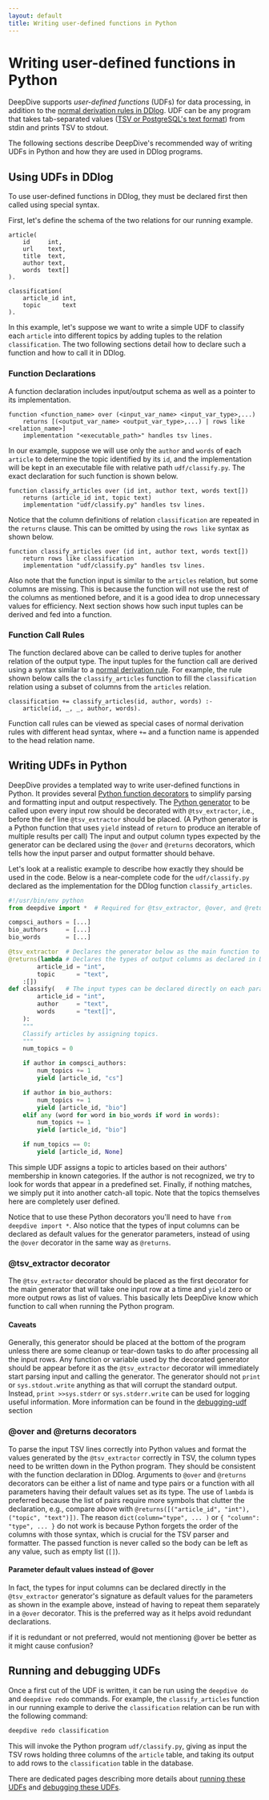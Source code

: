 ```yaml
---
layout: default
title: Writing user-defined functions in Python
---
```


# Writing user-defined functions in Python

DeepDive supports *user-defined functions* (UDFs) for data processing, in addition to the [normal derivation rules in DDlog](writing-dataflow-ddlog.md).
UDF can be any program that takes tab-separated values ([TSV or PostgreSQL's text format](http://www.postgresql.org/docs/9.1/static/sql-copy.html#AEN64351)) from stdin and prints TSV to stdout.

The following sections describe DeepDive's recommended way of writing UDFs in Python and how they are used in DDlog programs.


## Using UDFs in DDlog

To use user-defined functions in DDlog, they must be declared first then called using special syntax.

First, let's define the schema of the two relations for our running example.

```ddlog
article(
    id     int,
    url    text,
    title  text,
    author text,
    words  text[]
).

classification(
    article_id int,
    topic      text
).
```

In this example, let's suppose we want to write a simple UDF to classify each `article` into different topics by adding tuples to the relation `classification`. The two following sections detail how to declare such a function and how to call it in DDlog.

### Function Declarations
A function declaration includes input/output schema as well as a pointer to its implementation.

```ddlog
function <function_name> over (<input_var_name> <input_var_type>,...)
    returns [(<output_var_name> <output_var_type>,...) | rows like <relation_name>]
    implementation "<executable_path>" handles tsv lines.
```

In our example, suppose we will use only the `author` and `words` of each `article` to determine the topic identified by its `id`, and the implementation will be kept in an executable file with relative path `udf/classify.py`.
The exact declaration for such function is shown below.

```ddlog
function classify_articles over (id int, author text, words text[])
    returns (article_id int, topic text)
    implementation "udf/classify.py" handles tsv lines.
```

Notice that the column definitions of relation `classification` are repeated in the `returns` clause.
This can be omitted by using the `rows like` syntax as shown below.

```ddlog
function classify_articles over (id int, author text, words text[])
    return rows like classification
    implementation "udf/classify.py" handles tsv lines.
```

Also note that the function input is similar to the `articles` relation, but some columns are missing.
This is because the function will not use the rest of the columns as mentioned before, and it is a good idea to drop unnecessary values for efficiency.
Next section shows how such input tuples can be derived and fed into a function.


### Function Call Rules
The function declared above can be called to derive tuples for another relation of the output type.
The input tuples for the function call are derived using a syntax similar to a [normal derivation rule](writing-dataflow-ddlog.md#normal-derivation-rules).
For example, the rule shown below calls the `classify_articles` function to fill the `classification` relation using a subset of columns from the `articles` relation.

```ddlog
classification += classify_articles(id, author, words) :-
    article(id, _, _, author, words).
```

Function call rules can be viewed as special cases of normal derivation rules with different head syntax, where `+=` and a function name is appended to the head relation name.

## Writing UDFs in Python

DeepDive provides a templated way to write user-defined functions in Python.
It provides several [Python function decorators](https://www.python.org/dev/peps/pep-0318/) to simplify parsing and formatting input and output respectively.
The [Python generator](https://www.python.org/dev/peps/pep-0255/) to be called upon every input row should be decorated with `@tsv_extractor`, i.e., before the `def` line `@tsv_extractor` should be placed.
(A Python generator is a Python function that uses `yield` instead of `return` to produce an iterable of multiple results per call)
The input and output column types expected by the generator can be declared using the `@over` and  `@returns` decorators, which tells how the input parser and output formatter should behave.

Let's look at a realistic example to describe how exactly they should be used in the code.
Below is a near-complete code for the `udf/classify.py` declared as the implementation for the DDlog function `classify_articles`.

```python
#!/usr/bin/env python
from deepdive import *  # Required for @tsv_extractor, @over, and @returns

compsci_authors = [...]
bio_authors     = [...]
bio_words       = [...]

@tsv_extractor  # Declares the generator below as the main function to call
@returns(lambda # Declares the types of output columns as declared in DDlog
        article_id = "int",
        topic      = "text",
    :[])
def classify(   # The input types can be declared directly on each parameter as its default value
        article_id = "int",
        author     = "text",
        words      = "text[]",
    ):
    """
    Classify articles by assigning topics.
    """
    num_topics = 0

    if author in compsci_authors:
        num_topics += 1
        yield [article_id, "cs"]

    if author in bio_authors:
        num_topics += 1
        yield [article_id, "bio"]
    elif any (word for word in bio_words if word in words):
        num_topics += 1
        yield [article_id, "bio"]

    if num_topics == 0:
        yield [article_id, None]
```

This simple UDF assigns a topic to articles based on their authors' membership in known categories.
If the author is not recognized, we try to look for words that appear in a predefined set.
Finally, if nothing matches, we simply put it into another catch-all topic.
Note that the topics themselves here are completely user defined.

Notice that to use these Python decorators you'll need to have `from deepdive import *`.
Also notice that the types of input columns can be declared as default values for the generator parameters, instead of using the `@over` decorator in the same way as `@returns`.

### @tsv_extractor decorator

The `@tsv_extractor` decorator should be placed as the first decorator for the main generator that will take one input row at a time and `yield` zero or more output rows as list of values.
This basically lets DeepDive know which function to call when running the Python program.

#### Caveats
Generally, this generator should be placed at the bottom of the program unless there are some cleanup or tear-down tasks to do after processing all the input rows.
Any function or variable used by the decorated generator should be appear before it as the `@tsv_extractor` decorator will immediately start parsing input and calling the generator.
The generator should not `print` or `sys.stdout.write` anything as that will corrupt the standard output.
Instead, `print >>sys.stderr` or `sys.stderr.write` can be used for logging useful information.
More information can be found in the [debugging-udf](debugging-udf.md) section

### @over and @returns decorators

To parse the input TSV lines correctly into Python values and format the values generated by the `@tsv_extractor` correctly in TSV, the column types need to be written down in the Python program.
They should be consistent with the function declaration in DDlog.
Arguments to `@over` and `@returns` decorators can be either a list of name and type pairs or a function with all parameters having their default values set as its type.
The use of `lambda` is preferred because the list of pairs require more symbols that clutter the declaration, e.g., compare above with `@returns([("article_id", "int"), ("topic", "text")])`.
The reason `dict(column="type", ... )` or `{ "column": "type", ... }` do not work is because Python forgets the order of the columns with those syntax, which is crucial for the TSV parser and formatter.
The passed function is never called so the body can be left as any value, such as empty list (`[]`).

#### Parameter default values instead of @over

In fact, the types for input columns can be declared directly in the `@tsv_extractor` generator's signature as default values for the parameters as shown in the example above, instead of having to repeat them separately in a `@over` decorator.
This is the preferred way as it helps avoid redundant declarations.

<todo>if it is redundant or not preferred, would not mentioning @over be better as it might cause confusion?</todo>

## Running and debugging UDFs

Once a first cut of the UDF is written, it can be run using the `deepdive do` and `deepdive redo` commands.
For example, the `classify_articles` function in our running example to derive the `classification` relation can be run with the following command:

```bash
deepdive redo classification
```

This will invoke the Python program `udf/classify.py`, giving as input the TSV rows holding three columns of the `article` table, and taking its output to add rows to the `classification` table in the database.

There are dedicated pages describing more details about [running these UDFs](ops-execution.md) and [debugging these UDFs](debugging-udf.md).


<!-- TODO Mention deepdive testfire or deepdive check here once it's ready -->
